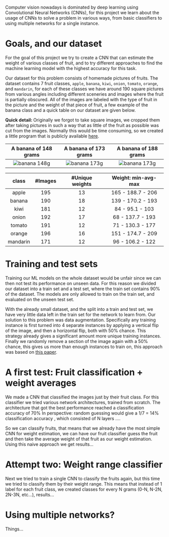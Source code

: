 <head>
<link type="text/css" rel="stylesheet" href="style.css">
<link rel="shortcut icon" type="image/png" href="images/favicon.png">
</head>

Computer vision nowadays is dominated by deep learning using Convolutional Neural Networks (CNNs), for this project we learn about the usage of CNNs to solve a problem in various ways, from basic classifiers to using multiple networks for a single instance.

# Goals, and our dataset

For the goal of this project we try to create a CNN that can estimate the weight of various classes of fruit, and to try different approaches to find the machine learning model with the highest accuracy for this task.

Our dataset for this problem consists of homemade pictures of fruits. The dataset contains 7 fruit classes, `apple`, `banana`, `kiwi`, `onion`, `tomato`, `orange`, and `mandarin`, for each of these classes we have around 190 square pictures from various angles including different sceneries and images where the fruit is partially obscured. All of the images are labeled with the type of fruit in the picture and the weight of that piece of fruit, a few example of the banana class and a quick table on our dataset are given below.

<span class="note"><b>Quick detail: </b>Originally we forgot to take square images, we cropped them after taking pictures in such a way that as little of the fruit as possible was cut from the images. Normally this would be time consuming, so we created a little program that is publicly available [here](https://github.com/KoenduBuf/tk-imgdecide).</span>

| A banana of 148 grams | A banana of 173 grams | A banana of 188 grams |
| :-------------------: | :-------------------: | :-------------------: |
| ![banana 148g](https://koendubuf.github.io/CVbyDL-Object-Property-Inference/images/banana_148g_5_1.jpg) |  ![banana 173g](https://koendubuf.github.io/CVbyDL-Object-Property-Inference/images/banana_173g_6_1.JPG) | ![banana 173g](https://koendubuf.github.io/CVbyDL-Object-Property-Inference/images/banana_188g_3_1.jpg) |

<p></p>

| class    | #Images | #Unique weights |  Weight: min-avg-max |
|:--------:|:-------:|:---------------:|:--------------------:|
| apple    |    195  |    13           |  165 - 188.7 - 206   |
| banana   |    190  |    18           |  139 - 170.2 - 193   |
| kiwi     |    181  |    12           |   84 -  95.1 - 103   |
| onion    |    192  |    17           |   68 - 137.7 - 193   |
| tomato   |    191  |    12           |   71 - 130.3 - 177   |
| orange   |    196  |    16           |  151 - 174.7 - 209   |
| mandarin |    171  |    12           |   96 - 106.2 - 122   |

# Training and test sets

Training our ML models on the whole dataset would be unfair since we can then not test its performance on unseen data. For this reason we divided our dataset into a train set and a test set, where the train set contains 90% of the dataset. The models are only allowed to train on the train set, and evaluated on the unseen test set.

With the already small dataset, and the split into a train and test set, we have very little data left in the train set for the network to learn from. Our solution to this problem was data augmentation. Specifically any training instance is first turned into 4 separate instances by applying a vertical flip of the image, and then a horizontal flip, both with 50% chance. This strategy already gives a significant amount more unique training instances. Finally we randomly remove a section of the image again with a 50% chance, this gives us more than enough instances to train on, this approach was based on [this paper](https://arxiv.org/abs/1708.04896).

# A first test: Fruit classification + weight averages

We made a CNN that classified the images just by their fruit class. For this classifier we tried various network architectures, trained from scratch. The architecture that got the best performance reached a <span class="tooltip"> classification accuracy of 70% <span class="tooltiptext">In perspective: random guessing would give a 1/7 = 14% classification accuracy</span> </span>, which consisted of N layers ....

So we can classify fruits, that means that we already have the most simple CNN for weight estimation, we can have our fruit classifier guess the fruit and then take the average weight of that fruit as our weight estimation. Using this naive approach we get results...

# Attempt two: Weight range classifier

Next we tried to train a single CNN to classify the fruits again, but this time we tried to classify them by their weight range. This means that instead of 1 label for each fruit class, we created classes for every N grams (0-N, N-2N, 2N-3N, etc...), results...

# Using multiple networks?

Things...
